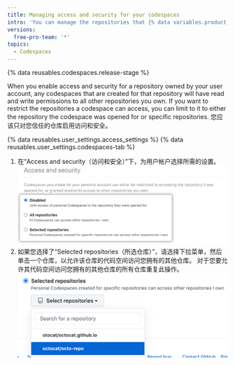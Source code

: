 ```yaml
---
title: Managing access and security for your codespaces
intro: 'You can manage the repositories that {% data variables.product.prodname_codespaces %} can access.'
versions:
  free-pro-team: '*'
topics:
  - Codespaces
---
```


{% data reusables.codespaces.release-stage %}

When you enable access and security for a repository owned by your user account, any codespaces that are created for that repository will have read and write permissions to all other repositories you own. If you want to restrict the repositories a codespace can access, you can limit to it to either the repository the codespace was opened for or specific repositories. 您应该只对您信任的仓库启用访问和安全。

{% data reusables.user_settings.access_settings %}
{% data reusables.user_settings.codespaces-tab %}
1. 在“Access and security（访问和安全）”下，为用户帐户选择所需的设置。 ![管理信任仓库的单选按钮](/assets/images/help/settings/codespaces-access-and-security-radio-buttons.png)
1. 如果您选择了“Selected repositories（所选仓库）”，请选择下拉菜单，然后单击一个仓库，以允许该仓库的代码空间访问您拥有的其他仓库。 对于您要允许其代码空间访问您拥有的其他仓库的所有仓库重复此操作。 !["所选仓库" 下拉菜单](/assets/images/help/settings/codespaces-access-and-security-repository-drop-down.png)
